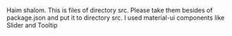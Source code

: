 Haim shalom.
This is files of directory src. Please take them besides  of package.json and put it to directory src.
I used material-ui components like Slider and Tooltip


